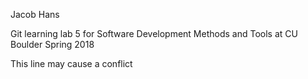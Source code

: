 Jacob Hans

 

Git learning lab 5 for Software Development Methods and Tools at CU Boulder Spring 2018

This line may cause a conflict